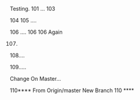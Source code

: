 Testing. 101 ...
103

104
105 ....

106 .... 106
106 Again

107.

108....

109.....

Change On Master...

110**** From Origin/master New Branch 110 ****